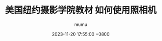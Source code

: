 ---
title: 美国纽约摄影学院教材 如何使用照相机
author: mumu
date: 2023-11-20 17:55:00 +0800
categories: [教材,摄影]
tags: [教材,摄影]
pin: false
---